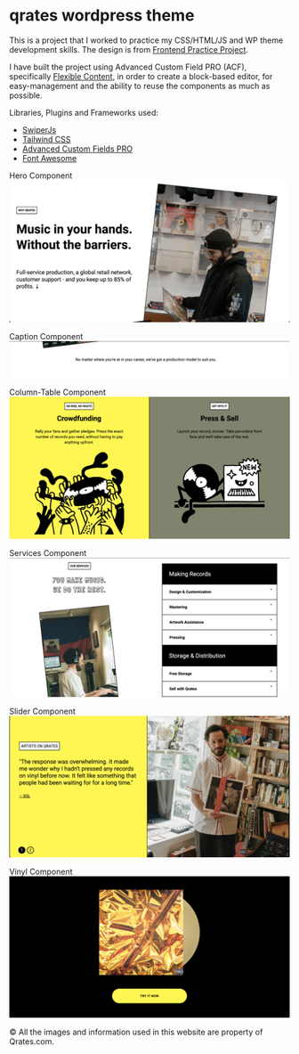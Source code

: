 # qrates wordpress theme


This is a project that I worked to practice my CSS/HTML/JS and WP theme development skills. The design is from [Frontend Practice Project](https://www.frontendpractice.com/projects/qrates).

I have built the project using Advanced Custom Field PRO (ACF), specifically [Flexible Content](https://www.advancedcustomfields.com/resources/flexible-content/), in order to create a block-based editor, for easy-management and the ability to reuse the components as much as possible.

Libraries, Plugins and Frameworks used:

- [SwiperJs](https://swiperjs.com/) 
- [Tailwind CSS](https://tailwindcss.com/)
- [Advanced Custom Fields PRO](https://www.advancedcustomfields.com/pro/) 
- [Font Awesome](https://fontawesome.com/)  

Hero Component
![Hero Component!](demo/hero.png)

Caption Component
![Caption Component!](demo/caption.png)

Column-Table Component
![Column-Table Component!](demo/column-table.png)

Services Component
![Services Component!](demo/services.png)

Slider Component 
![Slider Component!](demo/slider.png)

Vinyl Component
![Vinyl Component!](demo/vinyl.png)


© All the images and information used in this website are property of Qrates.com. 

